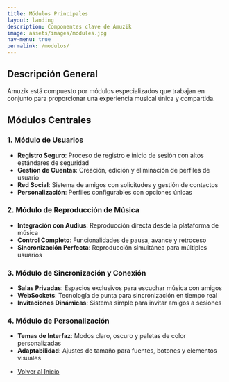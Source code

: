 ```yaml
---
title: Módulos Principales
layout: landing
description: Componentes clave de Amuzik
image: assets/images/modules.jpg
nav-menu: true
permalink: /modulos/
---
```


<!-- Main -->
<div id="main" class="alt">

<!-- One -->
<section id="one">
    <div class="inner">
        <h2>Descripción General</h2>
        <p>Amuzik está compuesto por módulos especializados que trabajan en conjunto para proporcionar una experiencia musical única y compartida.</p>
        <h2>Módulos Centrales</h2>
        <h3>1. Módulo de Usuarios</h3>
        <ul>
            <li><strong>Registro Seguro</strong>: Proceso de registro e inicio de sesión con altos estándares de seguridad</li>
            <li><strong>Gestión de Cuentas</strong>: Creación, edición y eliminación de perfiles de usuario</li>
            <li><strong>Red Social</strong>: Sistema de amigos con solicitudes y gestión de contactos</li>
            <li><strong>Personalización</strong>: Perfiles configurables con opciones únicas</li>
        </ul>
        <h3>2. Módulo de Reproducción de Música</h3>
        <ul>
            <li><strong>Integración con Audius</strong>: Reproducción directa desde la plataforma de música</li>
            <li><strong>Control Completo</strong>: Funcionalidades de pausa, avance y retroceso</li>
            <li><strong>Sincronización Perfecta</strong>: Reproducción simultánea para múltiples usuarios</li>
        </ul>
        <h3>3. Módulo de Sincronización y Conexión</h3>
        <ul>
            <li><strong>Salas Privadas</strong>: Espacios exclusivos para escuchar música con amigos</li>
            <li><strong>WebSockets</strong>: Tecnología de punta para sincronización en tiempo real</li>
            <li><strong>Invitaciones Dinámicas</strong>: Sistema simple para invitar amigos a sesiones</li>
        </ul>
        <h3>4. Módulo de Personalización</h3>
        <ul>
            <li><strong>Temas de Interfaz</strong>: Modos claro, oscuro y paletas de color personalizadas</li>
            <li><strong>Adaptabilidad</strong>: Ajustes de tamaño para fuentes, botones y elementos visuales</li>
        </ul>
        <ul class="actions">
            <li><a href="{{ "" | absolute_url }}/" class="button next">Volver al Inicio</a></li>
        </ul>
    </div>
</section>

</div>